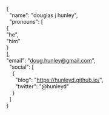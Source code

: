 {  
  "name": "douglas j hunley",  
  "pronouns": [  
    {  
      "he",  
      "him"  
    }  
  ],  
  "email": "doug.hunley@gmail.com",  
  "social": [  
    {  
      "blog": "https://hunleyd.github.io/",  
      "twitter": "@hunleyd"  
    }  
  ]  
}  

